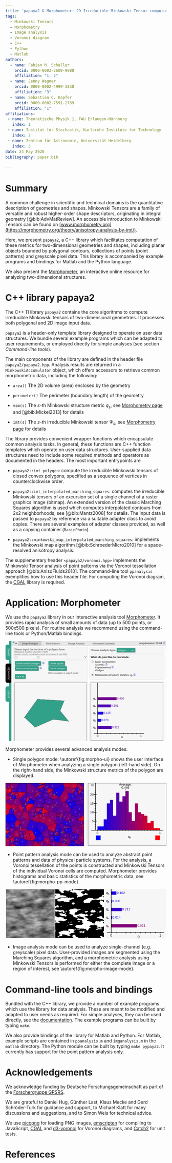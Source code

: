 ```yaml
---
title: 'papaya2 & Morphometer: 2D Irreducible Minkowski Tensor computation'
tags:
  - Minkowski Tensors
  - Morphometry
  - Image analysis
  - Voronoi diagram
  - C++
  - Python
  - Matlab
authors:
  - name: Fabian M. Schaller
    orcid: 0000-0003-2609-9988
    affiliation: "1, 2"
  - name: Jenny Wagner
    orcid: 0000-0002-4999-3838
    affiliation: "3"
  - name: Sebastian C. Kapfer
    orcid: 0000-0002-7591-2739
    affiliation: "1"
affiliations:
 - name: Theoretische Physik 1, FAU Erlangen-Nürnberg
   index: 1
 - name: Institut für Stochastik, Karlsruhe Institute for Technology
   index: 2
 - name: Zentrum für Astronomie, Universität Heidelberg
   index: 3
date: 24 May 2020
bibliography: paper.bib

---
```


# Summary

A common challenge in scientific and technical domains is the quantitative
description of geometries and shapes.  Minkowski Tensors are a family of
versatile and robust higher-order shape descriptors, originating in integral
geometry [@bib:AdvMatReview]. An accessible introduction to Minkowski Tensors
can be found on [www.morphometry.org](https://morphometry.org/theory/anisotropy-analysis-by-imt/).

Here, we present `papaya2`, a C++ library which facilitates computation of
these metrics for two-dimensional geometries and shapes, including planar
objects bounded by polygonal contours, collections of points (point
patterns) and greyscale pixel data.  This library is accompanied by example
programs and bindings for Matlab and the Python language.

We also present the [Morphometer](https://morphometry.org/morphometer/), an
interactive online resource for analyzing two-dimensional structures.

# C++ library papaya2

The C++ 11 library `papaya2` contains the core algorithms to compute irreducible
Minkowski tensors of two-dimensional geometries.  It processes both polygonal
and 2D image input data.

`papaya2` is a header-only template library designed to operate on user data structures.
We bundle several example programs which can be adapted to user requirements,
or employed directly for simple analyses (see section *Command-line tools*).

The main components of the library are defined in the header file `papaya2/papaya2.hpp`.
Analysis results are returned in a `MinkowskiAccumulator` object, which offers
accessors to retrieve common morphometric data, including the following:

- `area()`  The 2D volume (area) enclosed by the geometry

- `perimeter()`  The perimeter (boundary length) of the geometry

- `msm(s)`  The $s$-th Minkowski structure metric $q_s$,
see [Morphometry page](https://morphometry.org/theory/anisotropy-analysis-by-imt/) and [@bib:Mickel2013] for details

- `imt(s)`  The $s$-th irreducible Minkowski tensor $\Psi_s$,
see [Morphometry page](https://morphometry.org/theory/anisotropy-analysis-by-imt/) for details

The library provides convenient wrapper functions which encapsulate common analysis tasks.
In general, these functions are C++ function templates which operate on user data structures.
User-supplied data structures need to include some required methods and operators as documented in the headers.
The most important entrypoints are

- `papaya2::imt_polygon`:
compute the irreducible Minkowski tensors of closed convex polygons, specified as a sequence
of vertices in counterclockwise order.

- `papaya2::imt_interpolated_marching_squares`:
computes the irreducible Minkowski tensors of an excursion set of a single channel of a raster
graphics image (bitmap).  An extended version of the classic Marching Squares algorithm is
used which computes interpolated contours from 2x2 neighborhoods, see [@bib:Mantz2008] for details.
The input data is passed to `papaya2` by reference via a suitable adapter class to avoid copies.
There are several examples of adapter classes provided, as well as a copying container (`BasicPhoto`).

- `papaya2::minkowski_map_interpolated_marching_squares`:
implements the Minkowski map algorithm [@bib:SchroederMicro2010] for a space-resolved anisotropy analysis.

The supplementary header `<papaya2/voronoi.hpp>` implements the Minkowski Tensor analysis of point
patterns via the Voronoi tessellation approach [@bib:AnisoFluids2010].  The command-line tool
`ppanalysis` exemplifies how to use this header file.  For computing the Voronoi diagram,
the [CGAL](https://cgal.org/) library is required.

# Application: Morphometer

We use the `papaya2` library in our interactive analysis tool [Morphometer](https://morphometry.org/morphometer/).
It provides rapid analysis of small amounts of data (up to 500 points, or 500x500 pixels).
For routine analysis we recommend using the command-line tools or Python/Matlab bindings.

![Minkowski Tensor analysis of a polygon in Morphometer.\label{fig:morpho-ui}](morphometer-single-polygon.png)

Morphometer provides several advanced analysis modes:

- Single polygon mode: \autoref{fig:morpho-ui} shows the user interface of Morphometer when analyzing a single polygon (left-hand side).
On the right-hand side, the Minkowski structure metrics of the polygon are displayed.

![Minkowski Tensor analysis of a Poisson point pattern.\label{fig:morpho-pp-mode}](morphometer-pp-analysis.png)

- Point pattern analysis mode can be used to analyze abstract point patterns and data of physical particle systems.
For the analysis, a Voronoi tessellation of the points is constructed and Minkowski Tensors of the individual
Voronoi cells are computed.  Morphometer provides histograms and basic statistics of the morphometric data,
see \autoref{fig:morpho-pp-mode}.

![Minkowski Tensor analysis of a greyscale image: a Gaussian random field.\label{fig:morpho-image-mode}](morphometer-image-analysis.png)

- Image analysis mode can be used to analyze single-channel (e.g. greyscale) pixel data.
User-provided images are segmented using
the Marching Squares algorithm, and a morphometric analysis using Minkowski Tensors is performed for either
the complete image or a region of interest, see \autoref{fig:morpho-image-mode}.

# Command-line tools and bindings

Bundled with the C++ library, we provide a number of example programs which use the library
for data analysis.  These are meant to be modified and adapted to user needs as required.
For simple analyses, they can be used directly, see the
[documentation](https://morphometry.org/software/papaya2/).
The example programs can be built by typing `make`.

We also provide bindings of the library for Matlab and Python.
For Matlab, example scripts are contained in `ppanalysis.m` and `imganalysis.m` in the `matlab`
directory.
The Python module can be built by typing `make pypaya2`.  It currently has support for the
point pattern analysis only.

# Acknowledgements

We acknowledge funding by Deutsche Forschungsgemeinschaft as part of the [Forschergruppe GPSRS](http://gpsrs.de).

We are grateful to Daniel Hug, Günther Last, Klaus Mecke and Gerd Schröder-Turk for guidance and support,
to Michael Klatt for many discussions and suggestions, and to Simon Weis for technical advice.

We use [picopng](https://lodev.org/lodepng/) for loading PNG images,
[emscripten](https://emscripten.org/) for compiling to JavaScript,
[CGAL](https://cgal.org/) and [d3-voronoi](https://github.com/d3/d3-voronoi) for Voronoi diagrams,
and
[Catch2](https://github.com/catchorg/Catch2) for unit tests.

# References
